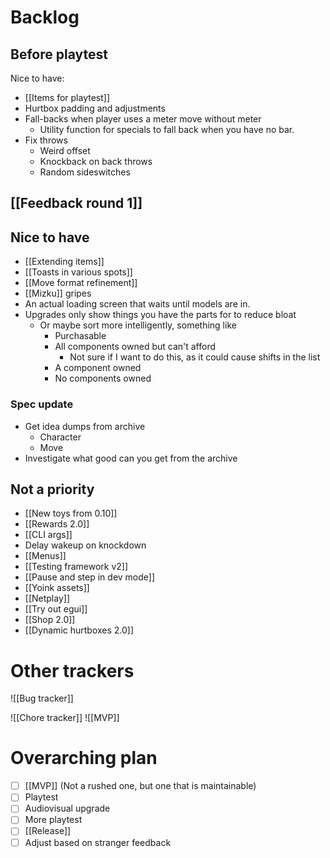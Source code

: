 # Backlog
## Before playtest
Nice to have:
- [[Items for playtest]]
- Hurtbox padding and adjustments
- Fall-backs when player uses a meter move without meter
	- Utility function for specials to fall back when you have no bar.
- Fix throws
	- Weird offset
	- Knockback on back throws
	- Random sideswitches

## [[Feedback round 1]]

## Nice to have
- [[Extending items]]
- [[Toasts in various spots]]
- [[Move format refinement]]
- [[Mizku]] gripes
- An actual loading screen that waits until models are in.
- Upgrades only show things you have the parts for to reduce bloat
	- Or maybe sort more intelligently, something like
		- Purchasable
		- All components owned but can't afford
			- Not sure if I want to do this, as it could cause shifts in the list
		- A component owned
		- No components owned

### Spec update
- Get idea dumps from archive
	- Character
	- Move
- Investigate what good can you get from the archive

## Not a priority
- [[New toys from 0.10]]
- [[Rewards 2.0]]
- [[CLI args]]
- Delay wakeup on knockdown
- [[Menus]]
- [[Testing framework v2]]
- [[Pause and step in dev mode]]
- [[Yoink assets]]
- [[Netplay]]
- [[Try out egui]]
- [[Shop 2.0]]
- [[Dynamic hurtboxes 2.0]]

# Other trackers
![[Bug tracker]]

![[Chore tracker]]
![[MVP]]

# Overarching plan
- [ ] [[MVP]] (Not a rushed one, but one that is maintainable)
- [ ] Playtest
- [ ] Audiovisual upgrade
- [ ] More playtest
- [ ] [[Release]]
- [ ] Adjust based on stranger feedback
